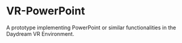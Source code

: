 # VR-PowerPoint
A prototype implementing PowerPoint or similar functionalities in the Daydream VR Environment.
